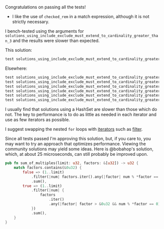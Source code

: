 Congratulations on passing all the tests!

- I like the use of `checked_rem` in a match expression, although it is not
  strictly necessary.

I bench-tested using the arguments for
`solutions_using_include_exclude_must_extend_to_cardinality_greater_than_3` and
the results were slower than expected.

This solution:

```rust
test solutions_using_include_exclude_must_extend_to_cardinality_greater_than_3 ... bench:     349,860 ns/iter (+/- 193,273)This 
```

Elsewhere:

```rust
test solutions_using_include_exclude_must_extend_to_cardinality_greater_than_3 ... bench:      24,630 ns/iter (+/- 3,750)
test solutions_using_include_exclude_must_extend_to_cardinality_greater_than_3 ... bench:      25,587 ns/iter (+/- 7,862)
test solutions_using_include_exclude_must_extend_to_cardinality_greater_than_3 ... bench:      33,813 ns/iter (+/- 694)
test solutions_using_include_exclude_must_extend_to_cardinality_greater_than_3 ... bench:      33,826 ns/iter (+/- 667)
test solutions_using_include_exclude_must_extend_to_cardinality_greater_than_3 ... bench:      34,366 ns/iter (+/- 5,510)
test solutions_using_include_exclude_must_extend_to_cardinality_greater_than_3 ... bench:     331,895 ns/iter (+/- 59,856)
```

I usually find that solutions using a HashSet are slower than those which do
not. The key to performance is to do as little as needed in each iterator and
use as few iterators as possible.

I suggest swapping the nested `for` loops with
[iterators](https://doc.rust-lang.org/std/iter/trait.Iterator.html) such as
[filter](https://doc.rust-lang.org/std/iter/trait.Iterator.html#method.filter).

Since all tests passed I'm approving this solution, but, if you care to, you
may want to try an approach that optimizes performance. Viewing the community
solutions may yield some ideas. Here is @bobahop's solution, which, at about 25
microseconds, can still probably be improved upon.

```rust
pub fn sum_of_multiples(limit: u32, factors: &[u32]) -> u32 {
    match factors.contains(&0u32) {
        false => (1..limit)
            .filter(|num| factors.iter().any(|factor| num % *factor == 0))
            .sum(),
        true => (1..limit)
            .filter(|num| {
                factors
                    .iter()
                    .any(|factor| factor > &0u32 && num % *factor == 0)
            })
            .sum(),
    }
}
```
